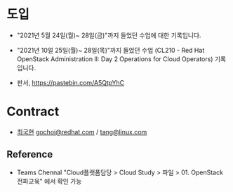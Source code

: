 # 도입 

* "2021년 5월 24일(월)~ 28일(금)"까지 들었던 수업에 대한 기록입니다.

* "2021년 10얼 25일(월)~ 28일(목)"까지 들었던 수업 (CL210 - Red Hat OpenStack Administration II: Day 2 Operations for Cloud Operators) 기록입니다.

* 판서, https://pastebin.com/A5QtpYhC

# Contract

* [최국현](https://www.linkedin.com/in/tang82/?locale=ko_KR) gochoi@redhat.com / tang@linux.com

## Reference 

* Teams Chennal "Cloud플랫폼담당 > Cloud Study > 파일 > 01. OpenStack 전파교육" 에서 확인 가능
